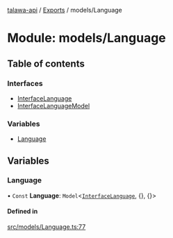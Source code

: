 [talawa-api](../README.md) / [Exports](../modules.md) / models/Language

# Module: models/Language

## Table of contents

### Interfaces

- [InterfaceLanguage](../interfaces/models_Language.InterfaceLanguage.md)
- [InterfaceLanguageModel](../interfaces/models_Language.InterfaceLanguageModel.md)

### Variables

- [Language](models_Language.md#language)

## Variables

### Language

• `Const` **Language**: `Model`\<[`InterfaceLanguage`](../interfaces/models_Language.InterfaceLanguage.md), \{\}, \{\}\>

#### Defined in

[src/models/Language.ts:77](https://github.com/PalisadoesFoundation/talawa-api/blob/ca38e6d/src/models/Language.ts#L77)
